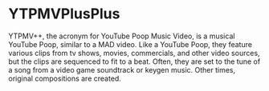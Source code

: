 # YTPMVPlusPlus
YTPMV++, the acronym for YouTube Poop Music Video, is a musical YouTube Poop, similar to a MAD video. Like a YouTube Poop, they feature various clips from tv shows, movies, commercials, and other video sources, but the clips are sequenced to fit to a beat. Often, they are set to the tune of a song from a video game soundtrack or keygen music. Other times, original compositions are created.
